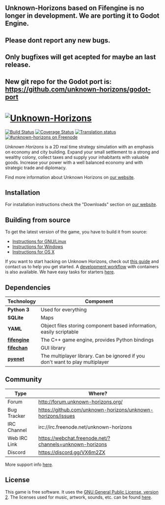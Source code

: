 ## Unknown-Horizons based on Fifengine is no longer in development. We are porting it to Godot Engine.
## Please dont report any new bugs.
## Only bugfixes will get acepted for maybe an last release.
## New git repo for the Godot port is: https://github.com/unknown-horizons/godot-port


[![Unknown-Horizons](/content/gfx/uh.png)](http://unknown-horizons.org/)
============================================================

[![Build Status](https://travis-ci.org/unknown-horizons/unknown-horizons.svg?branch=master)](https://travis-ci.org/unknown-horizons/unknown-horizons)
[![Coverage Status](https://coveralls.io/repos/github/unknown-horizons/unknown-horizons/badge.svg?branch=master)](https://coveralls.io/github/unknown-horizons/unknown-horizons?branch=master)
[![Translation status](https://hosted.weblate.org/widgets/uh/-/shields-badge.svg)](https://hosted.weblate.org/engage/uh/?utm_source=widget)
[![#unknown-horizons on Freenode](https://img.shields.io/badge/freenode-%23unknown--horizons-green.svg)](https://webchat.freenode.net/?channels=unknown-horizons)

_Unknown Horizons_ is a 2D real time strategy simulation with an
emphasis on economy and city building. Expand your small
settlement to a strong and wealthy colony, collect taxes and
supply your inhabitants with valuable goods. Increase your
power with a well balanced economy and with strategic trade
and diplomacy.

Find more information about Unknown Horizons on [our website](http://unknown-horizons.org/).


## Installation

For installation instructions check the "Downloads" section on
[our website](http://unknown-horizons.org/downloads/).

## Building from source

To get the latest version of the game, you have to build it from source:

 * [Instructions for GNU/Linux](https://github.com/unknown-horizons/unknown-horizons/wiki/Linux)
 * [Instructions for Windows](https://github.com/unknown-horizons/unknown-horizons/wiki/Windows)
 * [Instructions for OS X](https://github.com/unknown-horizons/unknown-horizons/wiki/MacOS)

If you want to start hacking on Unknown Horizons, check out [this guide](https://github.com/unknown-horizons/unknown-horizons/wiki/Getting-started) and contact us to help you get started. A [development workflow](development/docker/) with containers is also available. We have easy tasks for starters [here](https://github.com/unknown-horizons/unknown-horizons/issues?q=is%3Aopen+is%3Aissue+label%3AD-starter).


## Dependencies


Technology     | Component
---------------|----------
**Python 3**   | Used for everything
**SQLite**     | Maps
**YAML**       | Object files storing component based information, easily scriptable
**[fifengine](https://github.com/fifengine/fifengine)**  | The C++ game engine, provides Python bindings
**[fifechan](https://github.com/fifengine/fifechan)**   | GUI library
**[pyenet](https://github.com/aresch/pyenet)** | The multiplayer library. Can be ignored if you don't want to play multiplayer

## Community

Type         | Where?
-------------|-----------------------------------------------------------------------
Forum        | http://forum.unknown-horizons.org/
Bug Tracker  | https://github.com/unknown-horizons/unknown-horizons/issues
IRC Channel  | irc://irc.freenode.net/unknown-horizons
Web IRC Link | https://webchat.freenode.net/?channels=unknown-horizons
Discord      | https://discord.gg/VX6m2ZX

More support info [here](https://github.com/unknown-horizons/unknown-horizons/wiki/Support-Infos).

## License

This game is free software. It uses the [GNU General Public License, version 2](https://github.com/unknown-horizons/unknown-horizons/blob/master/doc/licenses/GPL). The licenses used for music, artwork, sounds, etc. can be found [here](https://github.com/unknown-horizons/unknown-horizons/tree/master/doc).
